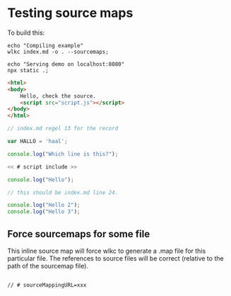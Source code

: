 # Testing source maps

To build this:
```action #run
echo "Compiling example"
wlkc index.md -o . --sourcemaps;

echo "Serving demo on localhost:8080"
npx static .;
```

```html index.html
<html>
<body>
    Hello, check the source.
    <script src="script.js"></script>
</body>
</html>
```

```js script.js
// index.md regel 13 for the record

var HALLO = 'haal';

console.log("Which line is this?");

<< # script include >>

console.log("Hello");

```

```js << # script include >>
// this should be index.md line 24.

console.log("Hello 2");
console.log("Hello 3");
```


## Force sourcemaps for some file
This inline source map will force wlkc to generate a .map
file for this particular file.
The references to source files will be correct (relative to 
the path of the sourcemap file).

```test a/b/c/test-binary

// # sourceMappingURL=xxx

```

